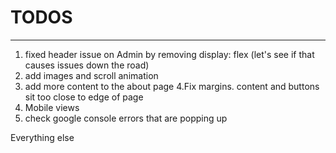 # TODOS

---

1. fixed header issue on Admin by removing display: flex (let's see if that causes issues down the road)
2. add images and scroll animation
3. add more content to the about page
   4.Fix margins. content and buttons sit too close to edge of page
4. Mobile views
5. check google console errors that are popping up

Everything else
